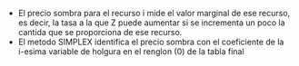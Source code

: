 - El precio sombra para el recurso i mide el valor marginal de ese recurso, es decir, la tasa a la que Z puede aumentar si se incrementa un poco la cantida que se proporciona de ese recurso.
- El metodo SIMPLEX identifica el precio sombra con el coeficiente de la i-esima variable de holgura en el renglon (0) de la tabla final